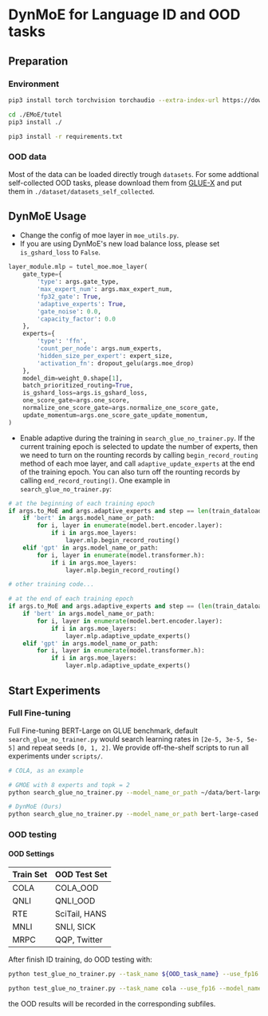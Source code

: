 # DynMoE for Language ID and OOD tasks

## Preparation

### Environment

```sh
pip3 install torch torchvision torchaudio --extra-index-url https://download.pytorch.org/whl/cu116

cd ./EMoE/tutel
pip3 install ./

pip3 install -r requirements.txt
```

### OOD data

Most of the data can be loaded directly trough `datasets`. For some addtional self-collected OOD tasks, please download them from [GLUE-X](https://github.com/YangLinyi/GLUE-X) and put them in `./dataset/datasets_self_collected`.

## DynMoE Usage

- Change the config of moe layer in `moe_utils.py`.
- If you are using DynMoE's new load balance loss, please set `is_gshard_loss` to `False`.

```python
layer_module.mlp = tutel_moe.moe_layer(
    gate_type={
        'type': args.gate_type, 
        'max_expert_num': args.max_expert_num,
        'fp32_gate': True, 
        'adaptive_experts': True,
        'gate_noise': 0.0,  
        'capacity_factor': 0.0
    },
    experts={
        'type': 'ffn', 
        'count_per_node': args.num_experts,
        'hidden_size_per_expert': expert_size,
        'activation_fn': dropout_gelu(args.moe_drop)
    },
    model_dim=weight_0.shape[1],
    batch_prioritized_routing=True,
    is_gshard_loss=args.is_gshard_loss,
    one_score_gate=args.one_score,
    normalize_one_score_gate=args.normalize_one_score_gate,
    update_momentum=args.one_score_gate_update_momentum,
)
```

- Enable adaptive during the training in `search_glue_no_trainer.py`. If the current training epoch is selected to update the number of experts, then we need to turn on the rounting records by calling `begin_record_routing` method of each moe layer, and call `adaptive_update_experts` at the end of the training epoch. You can also turn off the rounting records by calling `end_record_routing()`. One example in `search_glue_no_trainer.py`:

```python
# at the beginning of each training epoch
if args.to_MoE and args.adaptive_experts and step == len(train_dataloader) // 2:
    if 'bert' in args.model_name_or_path:
        for i, layer in enumerate(model.bert.encoder.layer):
            if i in args.moe_layers:
                layer.mlp.begin_record_routing()
    elif 'gpt' in args.model_name_or_path:
        for i, layer in enumerate(model.transformer.h):
            if i in args.moe_layers:
                layer.mlp.begin_record_routing()

# other training code...

# at the end of each training epoch
if args.to_MoE and args.adaptive_experts and step == (len(train_dataloader) * 3) // 4:
    if 'bert' in args.model_name_or_path:
        for i, layer in enumerate(model.bert.encoder.layer):
            if i in args.moe_layers:
                layer.mlp.adaptive_update_experts()
    elif 'gpt' in args.model_name_or_path:
        for i, layer in enumerate(model.transformer.h):
            if i in args.moe_layers:
                layer.mlp.adaptive_update_experts()
```

## Start Experiments

### Full Fine-tuning

Full Fine-tuning BERT-Large on GLUE benchmark, default `search_glue_no_trainer.py` would search learning rates in `[2e-5, 3e-5, 5e-5]` and repeat seeds `[0, 1, 2]`. We provide off-the-shelf scripts to run all experiments under `scripts/`.

```sh
# COLA, as an example

# GMOE with 8 experts and topk = 2
python search_glue_no_trainer.py --model_name_or_path ~/data/bert-large-cased --task_name cola --to_MoE --gate_type cosine_top --num_experts 8 --top_k 2 --moe_layers $moe_layers --expert_repeat 8 --random_cluster --save_model;

# DynMoE (Ours)
python search_glue_no_trainer.py --model_name_or_path bert-large-cased --task_name cola --to_MoE --num_experts 8 --moe_layers 10 --expert_repeat 16 --random_cluster --save_model --max_expert_num 16 --adaptive_experts --gate_type gated_multi_gate --save_model;
```

### OOD testing

#### OOD Settings

| Train Set | OOD Test Set |
| --- | --- |
| COLA | COLA_OOD |
| QNLI | QNLI_OOD |
| RTE | SciTail, HANS |
| MNLI | SNLI, SICK |
| MRPC | QQP, Twitter |

After finish ID training, do OOD testing with:

```sh
python test_glue_no_trainer.py --task_name ${OOD_task_name} --use_fp16  --model_name_or_path gpt2-xl --source_dir ${experiment_dir_with_all_checkpoints}

python test_glue_no_trainer.py --task_name cola --use_fp16 --model_name_or_path ~/bert-large-cased --source_dir ~/bert-large-cased_save/cola
```

the OOD results will be recorded in the corresponding subfiles.
